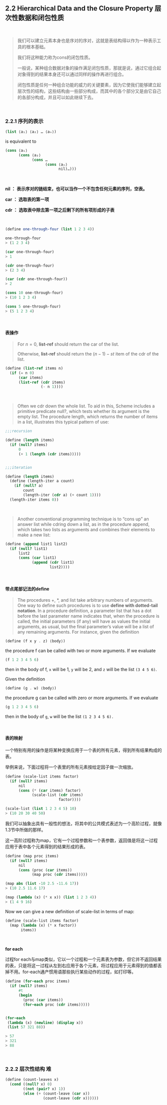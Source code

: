## 2.2 Hierarchical Data and the Closure Property 层次性数据和闭包性质

<br>

> 我们可以建立元素本身也是序对的序对，这就是表结构得以作为一种表示工具的根本基础。
> 
> 我们将这种能力称为cons的闭包性质。
> 
> 一般说，某种组合数据对象的操作满足闭包性质，那就是说，通过它组合起对象得到的结果本身还可以通过同样的操作再进行组合。
> 
> 闭包性质是任何一种组合功能的威力的关键要素，因为它使我们能够建立起层次性的结构，这些结构由一些部分构成，而其中的各个部分又是由它自己的各部分构成，并且可以如此继续下去。

<br>

### 2.2.1 序列的表示

```scheme
(list ⟨a₁⟩ ⟨a₂⟩ … ⟨aₙ⟩)
```

is equivalent to

```scheme
(cons ⟨a₁⟩
      (cons ⟨a₂⟩
            (cons …
                  (cons ⟨aₙ⟩
                        nil)…)))
```
<br>

**nil ： 表示序对的链结束，也可以当作一个不包含任何元素的序列，空表。**

**car ： 选取表的第一项**

**cdr ： 选取表中除去第一项之后剩下的所有项形成的子表**

<br>

```scheme
(define one-through-four (list 1 2 3 4))

one-through-four
> (1 2 3 4)
```

```scheme
(car one-through-four)
> 1

(cdr one-through-four)
> (2 3 4)

(car (cdr one-through-four))
> 2

(cons 10 one-through-four)
> (10 1 2 3 4)

(cons 5 one-through-four)
> (5 1 2 3 4)
```

<br>

#### 表操作

>For $n=0$, **list-ref** should return the car of the list.
>
>Otherwise, **list-ref** should return the $(n−1)-st$ item of the cdr of the list.

```scheme
(define (list-ref items n)
  (if (= n 0)
      (car items)
      (list-ref (cdr items) 
                (- n 1))))

```
<br>

>Often we cdr down the whole list. To aid in this, Scheme includes a primitive predicate null?, which tests whether its argument is the empty list. The procedure length, which returns the number of items in a list, illustrates this typical pattern of use:

```scheme
;;;recursion

(define (length items)
  (if (null? items)
      0
      (+ 1 (length (cdr items)))))


;;;iteration

(define (length items)
  (define (length-iter a count)
    (if (null? a)
        count
        (length-iter (cdr a) (+ count 1))))
  (length-iter items 0))
```

<br>

>Another conventional programming technique is to “cons up” an answer list while cdring down a list, as in the procedure append, which takes two lists as arguments and combines their elements to make a new list:

```scheme
(define (append list1 list2)
  (if (null? list1)
      list2
      (cons (car list1) 
            (append (cdr list1) 
                    list2))))
```

<br>

#### 带点尾部记法的define

>The procedures +, *, and list take arbitrary numbers of arguments. One way to define such procedures is to use **define with dotted-tail notation**. In a procedure definition, a parameter list that has a dot before the last parameter name indicates that, when the procedure is called, the initial parameters (if any) will have as values the initial arguments, as usual, but the final parameter’s value will be a list of any remaining arguments. For instance, given the definition

```scheme
(define (f x y . z) ⟨body⟩)
```
the procedure f can be called with two or more arguments. If we evaluate

```scheme
(f 1 2 3 4 5 6)
```
then in the body of f, ```x``` will be 1, ```y``` will be 2, and ```z``` will be the list ```(3 4 5 6)```.

Given the definition

```scheme
(define (g . w) ⟨body⟩)
```
the procedure g can be called with zero or more arguments. If we evaluate
```scheme
(g 1 2 3 4 5 6)
```
then in the body of ```g```, ```w``` will be the list ```(1 2 3 4 5 6).```

<br>

#### 表的映射

一个特别有用的操作是将某种变换应用于一个表的所有元素，得到所有结果构成的表。  

举例来说，下面过程将一个表里的所有元素按给定因子做一次缩放。
```scheme
(define (scale-list items factor)
  (if (null? items)
      nil
      (cons (* (car items) factor)
            (scale-list (cdr items) 
                        factor))))

(scale-list (list 1 2 3 4 5) 10)
> (10 20 30 40 50)
```

我们可以抽象出具有一般性的想法，将其中的公共模式表述为一个高阶过程，就像1.3节中所做的那样。

这一高阶过程称为map，它有一个过程参数和一个表参数，返回值是将这一过程应用于表中各个元素得到的结果形成的表。

```scheme
(define (map proc items)
  (if (null? items)
      nil
      (cons (proc (car items))
            (map proc (cdr items)))))

(map abs (list -10 2.5 -11.6 17))
> (10 2.5 11.6 17)

(map (lambda (x) (* x x)) (list 1 2 3 4))
> (1 4 9 16)
```

Now we can give a new definition of scale-list in terms of map:

```scheme
(define (scale-list items factor)
  (map (lambda (x) (* x factor))
       items))
```
<br>

**for each**

过程for each与map类似，它以一个过程和一个元素表为参数，但它并不返回结果的表，只是将这一过程从左到右应用于各个元素，将过程应用于元素得到的值都丢掉不用。for-each通产惯用语那些执行某些动作的过程，如打印等。
```scheme
(define (for-each proc items)
  (if (null? items)
      #t
      (begin
        (proc (car items))
        (for-each proc (cdr items)))))


(for-each 
 (lambda (x) (newline) (display x))
 (list 57 321 88))

> 57
> 321
> 88
```
<br>


### 2.2.2 层次性结构 **难**

```scheme
(define (count-leaves x)
  (cond ((null? x) 0)
        ((not (pair? x) 1))
        (else (+ (count-leave (car x))
                 (count-leave (cdr x))))))
```                 